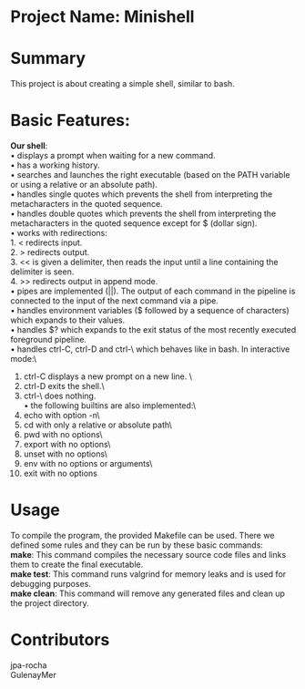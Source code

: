 # Project Name: Minishell

# Summary
This project is about creating a simple shell, similar to bash. 

# Basic Features:
**Our shell**:<br>
• displays a prompt when waiting for a new command. \
• has a working history. \
• searches and launches the right executable (based on the PATH variable or using a
  relative or an absolute path). \
• handles single quotes which prevents the shell from interpreting the metacharacters
  in the quoted sequence. \
• handles double quotes which prevents the shell from interpreting the metacharacters
  in the quoted sequence except for $ (dollar sign). \
  • works with redirections: \
    1. < redirects input. \
    2. > redirects output. \
    3. << is given a delimiter, then reads the input until a line containing the
      delimiter is seen. \
    4. >> redirects output in append mode. \
• pipes are implemented (||). The output of each command in the pipeline is
connected to the input of the next command via a pipe. \
• handles environment variables ($ followed by a sequence of characters) which expands to their values.\
• handles $? which expands to the exit status of the most recently executed
foreground pipeline.\
• handles ctrl-C, ctrl-D and ctrl-\ which behaves like in bash.
  In interactive mode:\
   1. ctrl-C displays a new prompt on a new line. \
   2. ctrl-D exits the shell.\
   3. ctrl-\ does nothing.\
• the following builtins are also implemented:\
   1. echo with option -n\
   2. cd with only a relative or absolute path\
   3. pwd with no options\
   4. export with no options\
   5. unset with no options\
   6. env with no options or arguments\
   7. exit with no options

# Usage
To compile the program, the provided Makefile can be used. There we defined some rules and they can be run by these basic commands:<br>
**make**: This command compiles the necessary source code files and links them to create the final executable.<br>
**make test**: This command runs valgrind for memory leaks and is used for debugging purposes.<br>
**make clean**: This command will remove any generated files and clean up the project directory.<br>

# Contributors
jpa-rocha<br>
GulenayMer<br>
